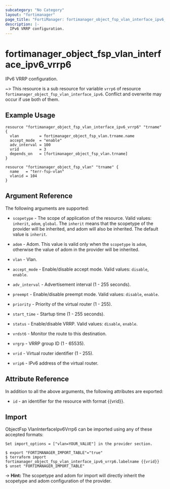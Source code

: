 ```yaml
---
subcategory: "No Category"
layout: "fortimanager"
page_title: "FortiManager: fortimanager_object_fsp_vlan_interface_ipv6_vrrp6"
description: |-
  IPv6 VRRP configuration.
---
```


# fortimanager_object_fsp_vlan_interface_ipv6_vrrp6
IPv6 VRRP configuration.

~> This resource is a sub resource for variable `vrrp6` of resource `fortimanager_object_fsp_vlan_interface_ipv6`. Conflict and overwrite may occur if use both of them.



## Example Usage

```hcl
resource "fortimanager_object_fsp_vlan_interface_ipv6_vrrp6" "trname" {
  vlan         = fortimanager_object_fsp_vlan.trname.name
  accept_mode  = "enable"
  adv_interval = 100
  vrid         = 3
  depends_on   = [fortimanager_object_fsp_vlan.trname]
}

resource "fortimanager_object_fsp_vlan" "trname" {
  name   = "terr-fsp-vlan"
  vlanid = 104
}
```

## Argument Reference


The following arguments are supported:

* `scopetype` - The scope of application of the resource. Valid values: `inherit`, `adom`, `global`. The `inherit` means that the scopetype of the provider will be inherited, and adom will also be inherited. The default value is `inherit`.
* `adom` - Adom. This value is valid only when the `scopetype` is `adom`, otherwise the value of adom in the provider will be inherited.
* `vlan` - Vlan.

* `accept_mode` - Enable/disable accept mode. Valid values: `disable`, `enable`.

* `adv_interval` - Advertisement interval (1 - 255 seconds).
* `preempt` - Enable/disable preempt mode. Valid values: `disable`, `enable`.

* `priority` - Priority of the virtual router (1 - 255).
* `start_time` - Startup time (1 - 255 seconds).
* `status` - Enable/disable VRRP. Valid values: `disable`, `enable`.

* `vrdst6` - Monitor the route to this destination.
* `vrgrp` - VRRP group ID (1 - 65535).
* `vrid` - Virtual router identifier (1 - 255).
* `vrip6` - IPv6 address of the virtual router.


## Attribute Reference

In addition to all the above arguments, the following attributes are exported:
* `id` - an identifier for the resource with format {{vrid}}.

## Import

ObjectFsp VlanInterfaceIpv6Vrrp6 can be imported using any of these accepted formats:
```
Set import_options = ["vlan=YOUR_VALUE"] in the provider section.

$ export "FORTIMANAGER_IMPORT_TABLE"="true"
$ terraform import fortimanager_object_fsp_vlan_interface_ipv6_vrrp6.labelname {{vrid}}
$ unset "FORTIMANAGER_IMPORT_TABLE"
```
-> **Hint:** The scopetype and adom for import will directly inherit the scopetype and adom configuration of the provider.

